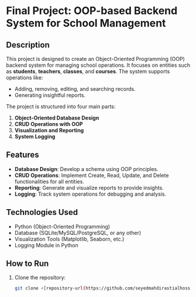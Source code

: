 # Final Project: OOP-based Backend System for School Management

## Description
This project is designed to create an Object-Oriented Programming (OOP) backend system for managing school operations. It focuses on entities such as **students**, **teachers**, **classes**, and **courses**. The system supports operations like:
- Adding, removing, editing, and searching records.
- Generating insightful reports.

The project is structured into four main parts:
1. **Object-Oriented Database Design**
2. **CRUD Operations with OOP**
3. **Visualization and Reporting**
4. **System Logging**

## Features
- **Database Design**: Develop a schema using OOP principles.
- **CRUD Operations**: Implement Create, Read, Update, and Delete functionalities for all entities.
- **Reporting**: Generate and visualize reports to provide insights.
- **Logging**: Track system operations for debugging and analysis.

## Technologies Used
- Python (Object-Oriented Programming)
- Database (SQLite/MySQL/PostgreSQL, or any other)
- Visualization Tools (Matplotlib, Seaborn, etc.)
- Logging Module in Python

## How to Run
1. Clone the repository:
   ```bash
   git clone <[repository-url(https://github.com/seyedmahdirastialhosseini/Final-Filoger-Python-Corse-Project.git)>
